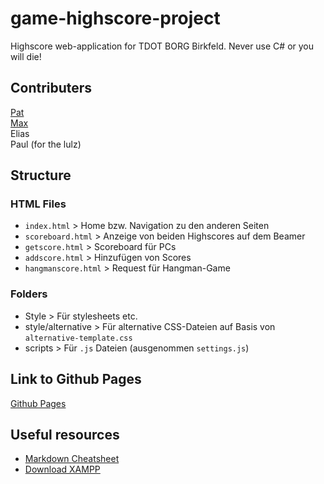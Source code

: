 # game-highscore-project

Highscore web-application for TDOT BORG Birkfeld. Never use C# or you will die!

## Contributers

[Pat](https://github.com/ThePat02)<br>
[Max](https://github.com/TheMax01)<br>
Elias<br>
Paul (for the lulz)

## Structure

### HTML Files

-   `index.html` > Home bzw. Navigation zu den anderen Seiten
-   `scoreboard.html` > Anzeige von beiden Highscores auf dem Beamer
-   `getscore.html` > Scoreboard für PCs
-   `addscore.html` > Hinzufügen von Scores
-   `hangmanscore.html` > Request für Hangman-Game

### Folders

-   Style > Für stylesheets etc.
-   style/alternative > Für alternative CSS-Dateien auf Basis von `alternative-template.css`
-   scripts > Für `.js` Dateien (ausgenommen `settings.js`)

## Link to Github Pages

[Github Pages](https://thepat02.github.io/game-highscore-project/)

## Useful resources

-   [Markdown Cheatsheet](https://github.com/adam-p/markdown-here/wiki/Markdown-Cheatsheet#code)
-   [Download XAMPP](https://www.apachefriends.org/de/index.html)

